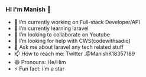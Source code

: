 ### Hi i'm Manish 👋

- 🔭 I’m currently working on Full-stack Developer/API
- 🌱 I’m currently learning laravel
- 👯 I’m looking to collaborate on Youtube
- 🤔 I’m looking for help with CWS(codewithsadiq)
- 💬 Ask me about laravel any tech related stuff
- 📫 How to reach me: Twitter .@ManishK18357189
- 😄 Pronouns: He/Him
- ⚡ Fun fact: i'm a star

